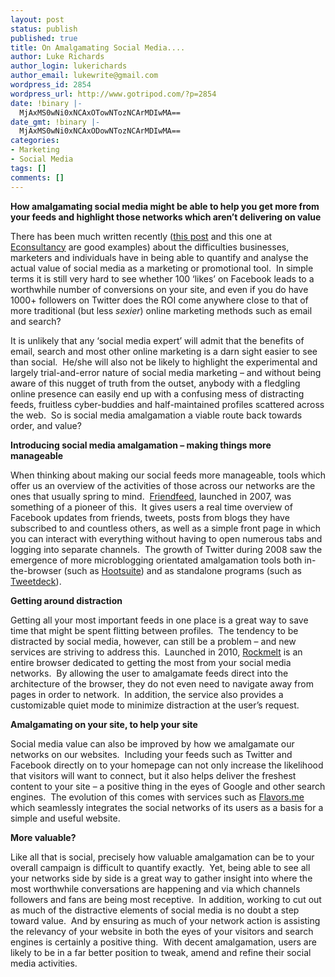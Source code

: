 ```yaml
---
layout: post
status: publish
published: true
title: On Amalgamating Social Media....
author: Luke Richards
author_login: lukerichards
author_email: lukewrite@gmail.com
wordpress_id: 2854
wordpress_url: http://www.gotripod.com/?p=2854
date: !binary |-
  MjAxMS0wNi0xNCAxOTowNTozNCArMDIwMA==
date_gmt: !binary |-
  MjAxMS0wNi0xNCAxODowNTozNCArMDIwMA==
categories:
- Marketing
- Social Media
tags: []
comments: []
---
```

<p><strong>How amalgamating social media might be able to help you get more from your feeds and highlight those networks which aren’t delivering on value</strong></p>
<p>There has been much written recently (<a href="http://www.businessinsider.com/why-i-will-never-ever-hire-a-social-media-expert-2011-5">this post</a> and this one at <a href="http://econsultancy.com/uk/blog/7482-why-your-social-media-strategy-might-be-to-not-have-one">Econsultancy</a> are good examples) about the difficulties businesses, marketers and individuals have in being able to quantify and analyse the actual value of social media as a marketing or promotional tool.  In simple terms it is still very hard to see whether 100 ‘likes’ on Facebook leads to a worthwhile number of conversions on your site, and even if you do have 1000+ followers on Twitter does the ROI come anywhere close to that of more traditional (but less <em>sexier</em>) online marketing methods such as email and search?</p>
<p>It is unlikely that any ‘social media expert’ will admit that the benefits of email, search and most other online marketing is a darn sight easier to see than social.  He/she will also not be likely to highlight the experimental and largely trial-and-error nature of social media marketing – and without being aware of this nugget of truth from the outset, anybody with a fledgling online presence can easily end up with a confusing mess of distracting feeds, fruitless cyber-buddies and half-maintained profiles scattered across the web.  So is social media amalgamation a viable route back towards order, and value?</p>
<p><strong>Introducing social media amalgamation – making things more manageable</strong></p>
<p>When thinking about making our social feeds more manageable, tools which offer us an overview of the activities of those across our networks are the ones that usually spring to mind.  <a href="http://friendfeed.com/">Friendfeed</a>, launched in 2007, was something of a pioneer of this.  It gives users a real time overview of Facebook updates from friends, tweets, posts from blogs they have subscribed to and countless others, as well as a simple front page in which you can interact with everything without having to open numerous tabs and logging into separate channels.  The growth of Twitter during 2008 saw the emergence of more microblogging orientated amalgamation tools both in-the-browser (such as <a href="http://hootsuite.com/">Hootsuite</a>) and as standalone programs (such as <a href="http://www.tweetdeck.com/">Tweetdeck</a>).</p>
<p><strong>Getting around distraction</strong></p>
<p>Getting all your most important feeds in one place is a great way to save time that might be spent flitting between profiles.  The tendency to be distracted by social media, however, can still be a problem – and new services are striving to address this.  Launched in 2010, <a href="http://www.rockmelt.com/">Rockmelt</a> is an entire browser dedicated to getting the most from your social media networks.  By allowing the user to amalgamate feeds direct into the architecture of the browser, they do not even need to navigate away from pages in order to network.  In addition, the service also provides a customizable quiet mode to minimize distraction at the user’s request.</p>
<p><strong>Amalgamating on your site, to help your site</strong></p>
<p>Social media value can also be improved by how we amalgamate our networks on our websites.  Including your feeds such as Twitter and Facebook directly on to your homepage can not only increase the likelihood that visitors will want to connect, but it also helps deliver the freshest content to your site – a positive thing in the eyes of Google and other search engines.  The evolution of this comes with services such as <a href="http://flavors.me/">Flavors.me</a> which seamlessly integrates the social networks of its users as a basis for a simple and useful website.</p>
<p><strong>More valuable?</strong></p>
<p>Like all that is social, precisely how valuable amalgamation can be to your overall campaign is difficult to quantify exactly.  Yet, being able to see all your networks side by side is a great way to gather insight into where the most worthwhile conversations are happening and via which channels followers and fans are being most receptive.  In addition, working to cut out as much of the distractive elements of social media is no doubt a step toward value.  And by ensuring as much of your network action is assisting the relevancy of your website in both the eyes of your visitors and search engines is certainly a positive thing.  With decent amalgamation, users are likely to be in a far better position to tweak, amend and refine their social media activities.</p>
